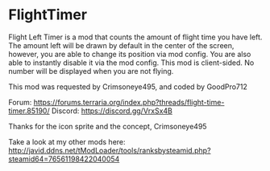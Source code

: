 # FlightTimer
Flight Left Timer is a mod that counts the amount of flight time you have left. 
The amount left will be drawn by default in the center of the screen, however, you are able to change its position via mod config. 
You are also able to instantly disable it via the mod config. This mod is client-sided.
No number will be displayed when you are not flying.

This mod was requested by Crimsoneye495, and coded by GoodPro712

Forum: https://forums.terraria.org/index.php?threads/flight-time-timer.85190/
Discord: https://discord.gg/VrxSx4B

Thanks for the icon sprite and the concept, Crimsoneye495

Take a look at my other mods here: http://javid.ddns.net/tModLoader/tools/ranksbysteamid.php?steamid64=76561198422040054